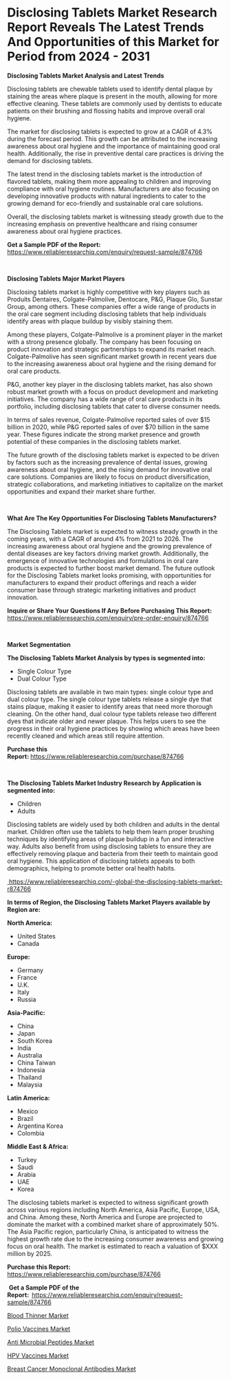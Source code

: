 <p><h1>Disclosing Tablets Market Research Report Reveals The Latest Trends And Opportunities of this Market for Period from 2024 - 2031</h1></p><p><strong>Disclosing Tablets Market Analysis and Latest Trends</strong></p>
<p><p>Disclosing tablets are chewable tablets used to identify dental plaque by staining the areas where plaque is present in the mouth, allowing for more effective cleaning. These tablets are commonly used by dentists to educate patients on their brushing and flossing habits and improve overall oral hygiene.</p><p>The market for disclosing tablets is expected to grow at a CAGR of 4.3% during the forecast period. This growth can be attributed to the increasing awareness about oral hygiene and the importance of maintaining good oral health. Additionally, the rise in preventive dental care practices is driving the demand for disclosing tablets.</p><p>The latest trend in the disclosing tablets market is the introduction of flavored tablets, making them more appealing to children and improving compliance with oral hygiene routines. Manufacturers are also focusing on developing innovative products with natural ingredients to cater to the growing demand for eco-friendly and sustainable oral care solutions.</p><p>Overall, the disclosing tablets market is witnessing steady growth due to the increasing emphasis on preventive healthcare and rising consumer awareness about oral hygiene practices.</p></p>
<p><strong>Get a Sample PDF of the Report:&nbsp;</strong> <a href="https://www.reliableresearchiq.com/enquiry/request-sample/874766">https://www.reliableresearchiq.com/enquiry/request-sample/874766</a></p>
<p>&nbsp;</p>
<p><strong>Disclosing Tablets Major Market Players</strong></p>
<p><p>Disclosing tablets market is highly competitive with key players such as Produits Dentaires, Colgate-Palmolive, Dentocare, P&G, Plaque Glo, Sunstar Group, among others. These companies offer a wide range of products in the oral care segment including disclosing tablets that help individuals identify areas with plaque buildup by visibly staining them.</p><p>Among these players, Colgate-Palmolive is a prominent player in the market with a strong presence globally. The company has been focusing on product innovation and strategic partnerships to expand its market reach. Colgate-Palmolive has seen significant market growth in recent years due to the increasing awareness about oral hygiene and the rising demand for oral care products.</p><p>P&G, another key player in the disclosing tablets market, has also shown robust market growth with a focus on product development and marketing initiatives. The company has a wide range of oral care products in its portfolio, including disclosing tablets that cater to diverse consumer needs.</p><p>In terms of sales revenue, Colgate-Palmolive reported sales of over $15 billion in 2020, while P&G reported sales of over $70 billion in the same year. These figures indicate the strong market presence and growth potential of these companies in the disclosing tablets market.</p><p>The future growth of the disclosing tablets market is expected to be driven by factors such as the increasing prevalence of dental issues, growing awareness about oral hygiene, and the rising demand for innovative oral care solutions. Companies are likely to focus on product diversification, strategic collaborations, and marketing initiatives to capitalize on the market opportunities and expand their market share further.</p></p>
<p>&nbsp;</p>
<p><strong>What Are The Key Opportunities For Disclosing Tablets Manufacturers?</strong></p>
<p><p>The Disclosing Tablets market is expected to witness steady growth in the coming years, with a CAGR of around 4% from 2021 to 2026. The increasing awareness about oral hygiene and the growing prevalence of dental diseases are key factors driving market growth. Additionally, the emergence of innovative technologies and formulations in oral care products is expected to further boost market demand. The future outlook for the Disclosing Tablets market looks promising, with opportunities for manufacturers to expand their product offerings and reach a wider consumer base through strategic marketing initiatives and product innovation.</p></p>
<p><strong>Inquire or Share Your Questions If Any Before Purchasing This Report:</strong> <a href="https://www.reliableresearchiq.com/enquiry/pre-order-enquiry/874766">https://www.reliableresearchiq.com/enquiry/pre-order-enquiry/874766</a></p>
<p>&nbsp;</p>
<p><strong>Market Segmentation</strong></p>
<p><strong>The Disclosing Tablets Market Analysis by types is segmented into:</strong></p>
<p><ul><li>Single Colour Type</li><li>Dual Colour Type</li></ul></p>
<p><p>Disclosing tablets are available in two main types: single colour type and dual colour type. The single colour type tablets release a single dye that stains plaque, making it easier to identify areas that need more thorough cleaning. On the other hand, dual colour type tablets release two different dyes that indicate older and newer plaque. This helps users to see the progress in their oral hygiene practices by showing which areas have been recently cleaned and which areas still require attention.</p></p>
<p><strong>Purchase this Report:&nbsp;</strong><a href="https://www.reliableresearchiq.com/purchase/874766">https://www.reliableresearchiq.com/purchase/874766</a></p>
<p>&nbsp;</p>
<p><strong>The Disclosing Tablets Market Industry Research by Application is segmented into:</strong></p>
<p><ul><li>Children</li><li>Adults</li></ul></p>
<p><p>Disclosing tablets are widely used by both children and adults in the dental market. Children often use the tablets to help them learn proper brushing techniques by identifying areas of plaque buildup in a fun and interactive way. Adults also benefit from using disclosing tablets to ensure they are effectively removing plaque and bacteria from their teeth to maintain good oral hygiene. This application of disclosing tablets appeals to both demographics, helping to promote better oral health habits.</p></p>
<p><a href="https://www.reliableresearchiq.com/-global-the-disclosing-tablets-market-r874766">&nbsp;https://www.reliableresearchiq.com/-global-the-disclosing-tablets-market-r874766</a></p>
<p><strong>In terms of Region, the Disclosing Tablets Market Players available by Region are:</strong></p>
<p>
    <p> <strong> North America: </strong>
        <ul>
            <li>United States</li>
            <li>Canada</li>
        </ul>
        </p> 
    <p> <strong> Europe: </strong>
        <ul>
            <li>Germany</li>
            <li>France</li>
            <li>U.K.</li>
            <li>Italy</li>
            <li>Russia</li>
        </ul>
        </p> 
    <p> <strong> Asia-Pacific: </strong>
        <ul>
            <li>China</li>
            <li>Japan</li>
            <li>South Korea</li>
            <li>India</li>
            <li>Australia</li>
            <li>China Taiwan</li>
            <li>Indonesia</li>
            <li>Thailand</li>
            <li>Malaysia</li>
        </ul>
        </p> 
    <p> <strong> Latin America: </strong>
        <ul>
            <li>Mexico</li>
            <li>Brazil</li>
            <li>Argentina Korea</li>
            <li>Colombia</li>
        </ul>
        </p> 
    <p> <strong> Middle East & Africa: </strong>
        <ul>
            <li>Turkey</li>
            <li>Saudi</li>
            <li>Arabia</li>
            <li>UAE</li>
            <li>Korea</li>
        </ul>
    </p>
    </p>
<p><p>The disclosing tablets market is expected to witness significant growth across various regions including North America, Asia Pacific, Europe, USA, and China. Among these, North America and Europe are projected to dominate the market with a combined market share of approximately 50%. The Asia Pacific region, particularly China, is anticipated to witness the highest growth rate due to the increasing consumer awareness and growing focus on oral health. The market is estimated to reach a valuation of $XXX million by 2025.</p></p>
<p><strong>Purchase this Report: </strong><a href="https://www.reliableresearchiq.com/purchase/874766">https://www.reliableresearchiq.com/purchase/874766</a></p>
<p>&nbsp;<strong>Get a Sample PDF of the Report:&nbsp;&nbsp;</strong><a href="https://www.reliableresearchiq.com/enquiry/request-sample/874766">https://www.reliableresearchiq.com/enquiry/request-sample/874766</a></p>
<p><strong></strong></p>
<p><p><a href="https://github.com/arionmp/Market-Research-Report-List-4/blob/main/blood-thinner-market.md">Blood Thinner Market</a></p><p><a href="https://github.com/marthawweekle/Market-Research-Report-List-2/blob/main/polio-vaccines-market.md">Polio Vaccines Market</a></p><p><a href="https://github.com/SheilaBruen2023/Market-Research-Report-List-2/blob/main/anti-microbial-peptides-market.md">Anti Microbial Peptides Market</a></p><p><a href="https://github.com/alexxisgm/Market-Research-Report-List-2/blob/main/hpv-vaccines-market.md">HPV Vaccines Market</a></p><p><a href="https://github.com/HenrietteMills1/Market-Research-Report-List-2/blob/main/breast-cancer-monoclonal-antibodies-market.md">Breast Cancer Monoclonal Antibodies Market</a></p></p>